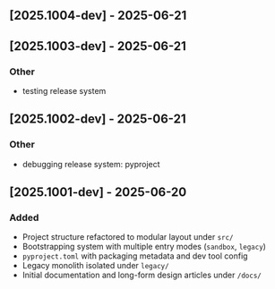 
## [2025.1004-dev] - 2025-06-21


## [2025.1003-dev] - 2025-06-21

### Other
- testing release system


## [2025.1002-dev] - 2025-06-21

### Other
- debugging release system: pyproject

## [2025.1001-dev] - 2025-06-20
### Added
- Project structure refactored to modular layout under `src/`
- Bootstrapping system with multiple entry modes (`sandbox`, `legacy`)
- `pyproject.toml` with packaging metadata and dev tool config
- Legacy monolith isolated under `legacy/`
- Initial documentation and long-form design articles under `/docs/`
